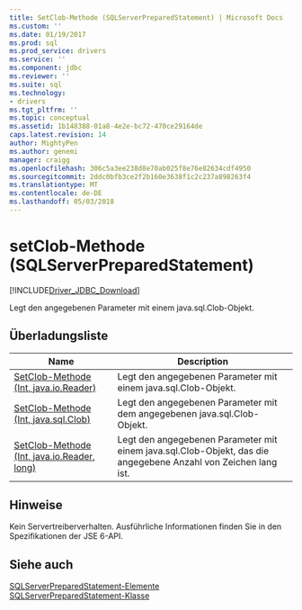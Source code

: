 ```yaml
---
title: SetClob-Methode (SQLServerPreparedStatement) | Microsoft Docs
ms.custom: ''
ms.date: 01/19/2017
ms.prod: sql
ms.prod_service: drivers
ms.service: ''
ms.component: jdbc
ms.reviewer: ''
ms.suite: sql
ms.technology:
- drivers
ms.tgt_pltfrm: ''
ms.topic: conceptual
ms.assetid: 1b148388-01a8-4e2e-bc72-470ce29164de
caps.latest.revision: 14
author: MightyPen
ms.author: genemi
manager: craigg
ms.openlocfilehash: 306c5a3ee238d8e70ab025f8e76e82634cdf4950
ms.sourcegitcommit: 2ddc0bfb3ce2f2b160e3638f1c2c237a898263f4
ms.translationtype: MT
ms.contentlocale: de-DE
ms.lasthandoff: 05/03/2018
---
```

# <a name="setclob-method-sqlserverpreparedstatement"></a>setClob-Methode (SQLServerPreparedStatement)
[!INCLUDE[Driver_JDBC_Download](../../../includes/driver_jdbc_download.md)]

  Legt den angegebenen Parameter mit einem java.sql.Clob-Objekt.  
  
## <a name="overload-list"></a>Überladungsliste  
  
|Name|Description|  
|----------|-----------------|  
|[SetClob-Methode &#40;Int, java.io.Reader&#41;](../../../connect/jdbc/reference/setclob-method-int-java-io-reader.md)|Legt den angegebenen Parameter mit einem java.sql.Clob-Objekt.|  
|[SetClob-Methode &#40;Int, java.sql.Clob&#41;](../../../connect/jdbc/reference/setclob-method-int-java-sql-clob.md)|Legt den angegebenen Parameter mit dem angegebenen java.sql.Clob-Objekt.|  
|[SetClob-Methode &#40;Int, java.io.Reader, long&#41;](../../../connect/jdbc/reference/setclob-method-int-java-io-reader-long.md)|Legt den angegebenen Parameter mit einem java.sql.Clob-Objekt, das die angegebene Anzahl von Zeichen lang ist.|  
  
## <a name="remarks"></a>Hinweise  
 Kein Servertreiberverhalten. Ausführliche Informationen finden Sie in den Spezifikationen der JSE 6-API.  
  
## <a name="see-also"></a>Siehe auch  
 [SQLServerPreparedStatement-Elemente](../../../connect/jdbc/reference/sqlserverpreparedstatement-members.md)   
 [SQLServerPreparedStatement-Klasse](../../../connect/jdbc/reference/sqlserverpreparedstatement-class.md)  
  
  
